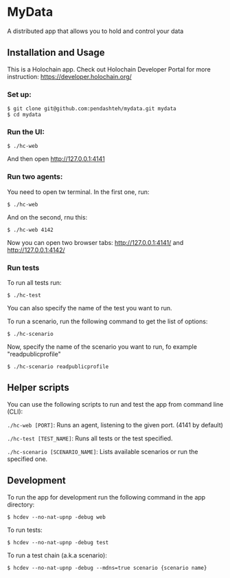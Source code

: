 # MyData
A distributed app that allows you to hold and control your data

## Installation and Usage
This is a Holochain app.
Check out Holochain Developer Portal for more instruction:
https://developer.holochain.org/


### Set up:
```
$ git clone git@github.com:pendashteh/mydata.git mydata
$ cd mydata
```

### Run the UI:
```
$ ./hc-web
```
And then open http://127.0.0.1:4141

### Run two agents:
You need to open tw terminal.
In the first one, run:
```
$ ./hc-web
```

And on the second, rnu this:
```
$ ./hc-web 4142
```

Now you can open two browser tabs: http://127.0.0.1:4141/ and http://127.0.0.1:4142/

### Run tests
To run all tests run:
```
$ ./hc-test
```
You can also specify the name of the test you want to run.

To run a scenario, run the following command to get the list of options:
```
$ ./hc-scenario
```

Now, specify the name of the scenario you want to run, fo example "readpublicprofile"
```
$ ./hc-scenario readpublicprofile
```

## Helper scripts
You can use the following scripts to run and test the app from command line (CLI):

`./hc-web [PORT]`: Runs an agent, listening to the given port. (4141 by default)

`./hc-test [TEST_NAME]`: Runs all tests or the test specified.

`./hc-scenario [SCENARIO_NAME]`: Lists available scenarios or run the specified one.

## Development
To run the app for development run the following command in the app directory:

`$ hcdev --no-nat-upnp -debug web`

To run tests:

`$ hcdev --no-nat-upnp -debug test`

To run a test chain (a.k.a scenario):

`$ hcdev --no-nat-upnp -debug --mdns=true scenario {scenario name}`

